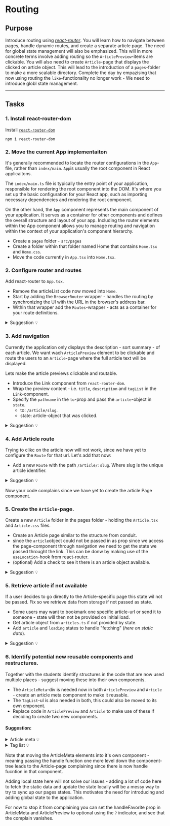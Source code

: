# Routing

## Purpose

Introduce routing using [_react-router_](https://reactrouter.com/en/main). You will learn how to navigate between pages, handle dynamic routes, and create a separate article page. The need for global state management will also be emphasized. This will in more concrete terms involve adding routing so the `ArticlePreview`-items are clickable. You will also need to create `Article`-page that displays the clicked on article object. This will lead to the introduction of a `pages`-folder to make a more scalable directory. Complete the day by empazising that now using routing the `like`-functionality no longer work - We need to introduce globl state management.

---

## Tasks

### 1. Install react-router-dom

Install [`react-router-dom`](https://reactrouter.com/en/main/start/tutorial#setup)

```
npm i react-router-dom
```

### 2. Move the current App implementaiton

It's generally recommended to locate the router configurations in the `App`-file, rather than `index/main`. `App`is usually the root component in React applicaitons.

The `index/main.ts` file is typically the entry point of your application, responsible for rendering the root component into the DOM. It's where you set up the basic configuration for your React app, such as importing necessary dependencies and rendering the root component.

On the other hand, the `App` component represents the main component of your application. It serves as a container for other components and defines the overall structure and layout of your app. Including the router elements within the App component allows you to manage routing and navigation within the context of your application's component hierarchy.

- Create a `pages` folder - `src/pages`
- Create a folder within that folder named Home that contains `Home.tsx` and `Home.css`.
- Move the code currently in `App.tsx` into `Home.tsx`.

### 2. Configure router and routes

Add react-router to `App.tsx`.

- Remove the articleList code now moved into `Home`.
- Start by adding the `BrowserRouter` wrapper - handles the routing by synchronizing the UI with the URL in the browser's address bar.
- Within that wrapper add the `Routes`-wrapper - acts as a container for your route definitions.

<details>
<summary> Suggestion 💡</summary>

```jsx
import { BrowserRouter, Route, Routes } from "react-router-dom";
import "./App.css";
import Home from "./pages/Home/Home";

const App = () => {
  return (
    <BrowserRouter>
      <Routes>
        <Route path="/" element={<Home />} />
      </Routes>
    </BrowserRouter>
  );
};

export default App;
```

</details>

### 3. Add navigation

Currently the application only displays the description - sort summary - of each article. We want wach `ArticlePreview` element to be clickable and route the users to an `Article`-page where the full article text will be displayed.

Lets make the article previews clickable and routable.

- Introduce the Link component from `react-router-dom`.
- Wrap the preview content - i.e. `title`, `description` and `tagList` in the `Link`-component.
- Specify the `pathname` in the `to`-prop and pass the `article`-object in `state`.
  - to: `/article/slug`.
  - state: article-object that was clicked.

<details>
<summary> Suggestion 💡</summary>

```jsx
// ArticlePreview.tsx
<Link to={`/article/${article.slug}`} state={article} className="article-link">
  <h1>{article.title}</h1>
  <p className="description">{article.description}</p>
  <span className="subtitle1">Read more...</span>
  <ul className="tag-list">
    {article.tagList.map((tag, index) => (
      <li key={`tag-${index}-${tag}`} className="tag">
        {tag}
      </li>
    ))}
  </ul>
</Link>
```

```css
.article-preview .article-link {
  text-decoration: none;
  color: inherit;
  background: white;
  text-align: start;
  border: none;
}

.article-preview .article-link:hover {
  cursor: pointer;
}
.article-preview .article-link .description {
  font-weight: 300;
  font-size: 1rem;
  color: #999;
  margin-bottom: 1rem;
  line-height: 1.3rem;
}

.article-preview .article-link h1 {
  font-weight: 600;
  font-size: 1.5rem;
  margin-bottom: 0.25rem;
}
```

Move into the `Header`-component, here you can now replace the `<a>`-element with this link as well:

```jsx
<header className="header">
  <nav className="navbar">
    <Link to="/">Home</Link>
  </nav>
</header>
```

</details>

### 4. Add Article route

Trying to clikc on the article now will not work, since we have yet to configure the `Route` for that url. Let's add that now:

- Add a new `Route` with the path `/article/:slug`. Where slug is the unique article identifier.

<details>
<summary> Suggestion 💡</summary>

```jsx
const App = () => {
  return (
    <BrowserRouter>
      <Routes>
        <Route path="/" element={<Home />} />
        <Route path="/article/:slug" element={<Article />} />
      </Routes>
    </BrowserRouter>
  );
};
```

</details>

Now your code complains since we have yet to create the article Page component.

### 5. Create the `Article`-page.

Create a new `Article` folder in the pages folder - holding the `Article.tsx` and `Article.css` files.

- Create an Article page similar to the structure from conduit.
- since the `article`object could not be passed in as prop since we access the page-component through navigation we need to get the state we passed throught the link. This can be donw by making use of the `useLocation`-hook from react-router.
- (optional) Add a check to see it there is an article object available.

<details>
<summary> Suggestion 💡</summary>

```jsx
import { useLocation } from "react-router-dom";
import { Article } from "../../types";
import "./Article.css";

const ArticlePage = () => {
  const { state } = useLocation();
  const article: Article = state as Article;

  if (!article) return <div>Loading...</div>;

  return (
    <>
      <Header />
      <div className="article">
        <div className="header">
          <div className="header-content">
          <h1>{article.title}</h1>
          <div className="article-meta">
              <div className="info">
              <a href="/">{article.author.username}</a>
              <span className="subtitle1">
                  {new Date(article.createdAt).toLocaleDateString()}
              </span>
              </div>
              <button className={article.favorited ? "favorited" : ""}>
              Like {article.favoritesCount}
              </button>
          </div>
          </div>
        </div>
        <div className="content">
          <p className="text">{article.body}</p>
          <ul className="tag-list">
          {article.tagList.map((tag, index) => (
              <li key={`tag-${index}-${tag}`} className="tag">
              {tag}
              </li>
          ))}
          </ul>
        </div>
      </div>
    </>
  );
};

export default ArticlePage;

```

```css
.article .article-header {
  background-color: black;
  color: white;
  padding: 0.625rem;
  text-align: start;
}

.article .article-header .header-content {
  max-width: 960px;
  margin: 0 auto;
}
```

</details>

### 5. Retrieve article if not available

If a user decides to go directly to the Article-specific page this state wil not be passed. Fix so we retrieve data from storage if not passed as state.

- Some users may want to bookmark one specific article-url or send it to someone - state will then not be provided on initial load.
- Get article object from `articles.ts` if not provided by state.
- Add `article` and `loading` states to handle "fetching" (_here on static data_).

<details>
<summary> Suggestion 💡</summary>

```jsx
const { state } = useLocation();
const { slug } = useParams();
const [article, setArticle] = useState<Article | null>(state);
const [loading, setLoading] = useState<boolean>(false);

useEffect(() => {
   if (!article) {
     setLoading(true);
     try {
         const fetchedArticle = articles.find(
     (article) => article.slug === slug) as Article;
         setArticle(fetchedArticle);
     } catch (error) {
         console.error("Error fetching article:", error);
     } finally {
         setLoading(false);
     }
   }
}, [article]);

if (loading || !article) {
   return <div>Loading...</div>;
}
```

</details>

### 6. Identify potential new reusable components and restructures.

Together with the students identify structures in the code that are now used multiple places - suggest moving these into their own components.

- The `ArticleMeta`-div is needed now in both `ArticlePreview` and `Article` - create an article meta component to make it reusable.
- The `TagList`-ul is also needed in both, this could also be moved to its own cmponent.
- Replace code in `ArticlePreview` and `Article` to make use of these if deciding to create two new components.

#### Suggestion:

<details>
<summary>Article meta 💡</summary>

```jsx
import { Article } from "../../types";

interface Props {
  article: Article;
  handleFavorite?: () => void;
}
const ArticleMeta = ({ article, handleFavorite }: Props) => {
  return (
    <div className="article-meta">
      <div className="info">
        <a href="/">{article.author.username}</a>
        <span className="subtitle1">
          {new Date(article.createdAt).toLocaleDateString()}
        </span>
      </div>
      <button
        className={article.favorited ? "favorited" : ""}
        onClick={handleFavorite}
      >
        Like {article.favoritesCount}
      </button>
    </div>
  );
};
export default ArticleMeta;
```

Move styling from `ArticlePreview.css`:

```css
.article-meta {
  display: flex;
  justify-content: space-between;
}

.article-meta .info {
  display: inline-block;
}

.article-meta button {
  color: #5cb85c;
  background-color: transparent;
  border: 1px solid #5cb85c;
  border-radius: 0.25rem;
  padding: 0.25rem 0.5rem;
  cursor: pointer;
}

.article-meta button.favorited {
  background-color: #5cb85c;
  border-color: #3d8b3d;
  color: #fff;
}

.article-meta button:disabled {
  cursor: not-allowed;
  opacity: 0.65;
}

.article-meta button:hover {
  background: #5cb85c;
  color: white;
}
.article-meta button.favorited:hover {
  background: #3d8b3d;
}
```

Remember to now pass the handle function down from ArticlePreview into meta.

</details>

<details>
<summary>Tag list 💡</summary>

```jsx
import { Article } from "../../types";
import "./TagList.css";
interface Props {
  article: Article;
}
const TagList = ({ article }: Props) => {
  return (
    <ul className="tag-list">
      {article.tagList.map((tag, index) => (
        <li key={`tag-${index}-${tag}`} className="tag">
          {tag}
        </li>
      ))}
    </ul>
  );
};
export default TagList;
```

```css
.tag-list {
  display: flex;
  gap: 8px;
  margin: 0;
  justify-content: end;
  list-style: none;
}

.tag-list .tag {
  font-size: 13px;
  font-weight: 300;
  font-style: italic;
  border: 1px solid #ddd;
  border-radius: 16px;
  color: #aaa;
  padding: 4px 8px;
}
```

</details>

Note that moving the ArticleMeta elements into it's own component - meaning passing the handle function one more level down the component-tree leads to the Article-page complaining since there is now handle fucntion in that component.

Adding local state here will not solve our issues - adding a lot of code here to fetch the static data and update the state locally will be a messy way to try to sync up our pages states. This motivates the need for introducing and adding global state to the application.

For now to stop it from complaining you can set the handleFavorite prop in ArticleMeta and ArticlePreview to optional using the `?` indicator, and see that the complain vanishes.
